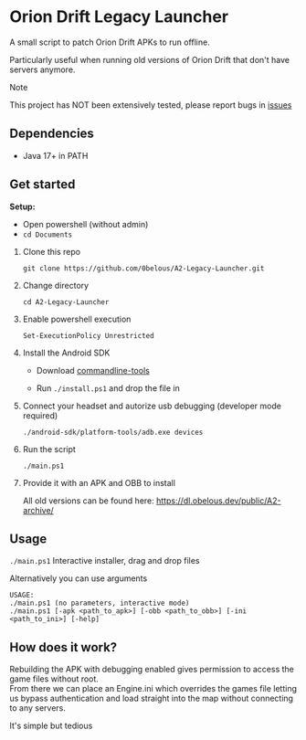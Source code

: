 <!-- @import "[TOC]" {cmd="toc" depthFrom=1 depthTo=6 orderedList=false} -->
# Orion Drift Legacy Launcher

A small script to patch Orion Drift APKs to run offline.

Particularly useful when running old versions of Orion Drift that don't have servers anymore.

> [!NOTE]
> This project has NOT been extensively tested, please report bugs in [issues](https://github.com/0belous/A2-Legacy-Launcher/issues)

## Dependencies
- Java 17+ in PATH

## Get started

**Setup:**

- Open powershell (without admin)
- `cd Documents`

1. Clone this repo

    `git clone https://github.com/0belous/A2-Legacy-Launcher.git`

2. Change directory

    `cd A2-Legacy-Launcher`

3. Enable powershell execution

    `Set-ExecutionPolicy Unrestricted`

3. Install the Android SDK

    - Download [commandline-tools](https://dl.google.com/android/repository/commandlinetools-win-13114758_latest.zip)

    - Run `./install.ps1` and drop the file in

4. Connect your headset and autorize usb debugging (developer mode required)

    `./android-sdk/platform-tools/adb.exe devices`

5. Run the script

    `./main.ps1`

6. Provide it with an APK and OBB to install

    All old versions can be found here: https://dl.obelous.dev/public/A2-archive/

## Usage
`./main.ps1` Interactive installer, drag and drop files

Alternatively you can use arguments
```
USAGE:
./main.ps1 (no parameters, interactive mode)
./main.ps1 [-apk <path_to_apk>] [-obb <path_to_obb>] [-ini <path_to_ini>] [-help]
```

## How does it work?
Rebuilding the APK with debugging enabled gives permission to access the game files without root. <br>
From there we can place an Engine.ini which overrides the games file letting us bypass authentication and load straight into the map without connecting to any servers.

It's simple but tedious
